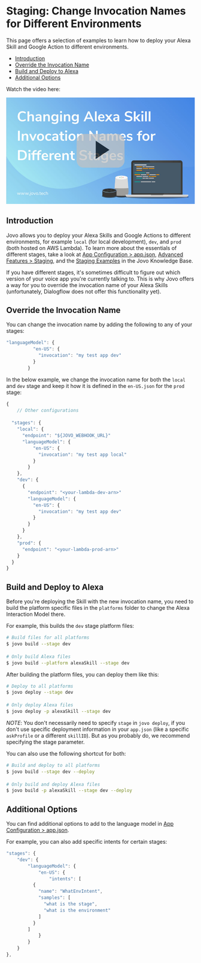# Staging: Change Invocation Names for Different Environments

This page offers a selection of examples to learn how to deploy your Alexa Skill and Google Action to different environments. 

* [Introduction](#introduction)
* [Override the Invocation Name](#override-the-invocation-name)
* [Build and Deploy to Alexa](#build-and-deploy-to-alexa)
* [Additional Options](#additional-options)

Watch the video here:

[![Video: Change your Invocation Name for different stages](../img/videos/jovo-staging-invocation.jpg "video")](https://www.youtube.com/watch?v=H1T9-H2RZWk)

## Introduction

Jovo allows you to deploy your Alexa Skills and Google Actions to different environments, for example `local` (for local development), `dev`, and `prod` (both hosted on AWS Lambda). To learn more about the essentials of different stages, take a look at [App Configuration > app.json](../03_app-configuration/app-json.md '../app-json'), [Advanced Features > Staging](../07_advanced#staging '../advanced#staging'), and the [Staging Examples](./staging-examples.md './staging-examples') in the Jovo Knowledge Base.

If you have different stages, it's sometimes difficult to figure out which version of your voice app you're currently talking to. This is why Jovo offers a way for you to override the invocation name of your Alexa Skills (unfortunately, Dialogflow does not offer this functionality yet).


## Override the Invocation Name

You can change the invocation name by adding the following to any of your stages:

```javascript
"languageModel": {
          "en-US": {
            "invocation": "my test app dev"
          }
        }
```
In the below example, we change the invocation name for both the `local` and `dev` stage and keep it how it is defined in the `en-US.json` for the `prod` stage:

```javascript
{
	// Other configurations

  "stages": {
    "local": {
      "endpoint": "${JOVO_WEBHOOK_URL}"
      "languageModel": {
          "en-US": {
            "invocation": "my test app local"
          }
        }
    },
    "dev": {
      {
        "endpoint": "<your-lambda-dev-arn>"
        "languageModel": {
          "en-US": {
            "invocation": "my test app dev"
          }
        }
      }
    },
    "prod": {
      "endpoint": "<your-lambda-prod-arn>"
    }
  }
}
```

## Build and Deploy to Alexa

Before you're deploying the Skill with the new invocation name, you need to build the platform specific files in the `platforms` folder to change the Alexa Interaction Model there.

For example, this builds the `dev` stage platform files:

```sh
# Build files for all platforms
$ jovo build --stage dev

# Only build Alexa files
$ jovo build --platform alexaSkill --stage dev
```

After building the platform files, you can deploy them like this:

```sh
# Deploy to all platforms
$ jovo deploy --stage dev

# Only deploy Alexa files
$ jovo deploy -p alexaSkill --stage dev
```

*NOTE*: You don't necessarily need to specify `stage` in `jovo deploy`, if you don't use specific deployment information in your `app.json` (like a specific `askProfile` or a different `skillID`). But as you probably do, we recommend specifying the stage parameter.

You can also use the following shortcut for both:

```sh
# Build and deploy to all platforms
$ jovo build --stage dev --deploy

# Only build and deploy Alexa files
$ jovo build -p alexaSkill --stage dev --deploy
```

## Additional Options

You can find additional options to add to the language model in [App Configuration > app.json](../03_app-configuration/app-json.md '../app-json').

For example, you can also add specific intents for certain stages:

```javascript
"stages": {
	"dev": {
		"languageModel": {
			"en-US": {
				"intents": [
          {
            "name": "WhatEnvIntent",
            "samples": [
              "what is the stage",
              "what is the environment"
            ]
          }
        ]
			}
		}
	}
},
```


<!--[metadata]: {"title": "Staging: Change Invocation Names for Different Environments", 
                "description": "Learn how to change the invocation name of your Alexa Skill in different environments.",
                "activeSections": ["kb"],
                "expandedSections": "kb",
                "inSections": "kb",
                "breadCrumbs": {"Docs": "docs",
				"Knowledge Base": "docs/kb"
                                },
		"commentsID": "framework/docs/kb/staging-invocation-names",
		"route": "docs/kb/staging-invocation-names"
                }-->

